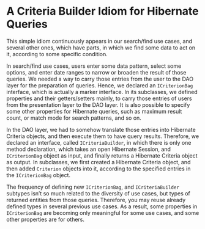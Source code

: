 # A Criteria Builder Idiom for Hibernate Queries

This simple idiom continuously appears in our search/find use cases, and several other ones, which have parts, in which 
we find some data to act on it, according to some specific condition.

In search/find use cases, users enter some data pattern, select some options, and enter date ranges to narrow or broaden 
the result of those queries. We needed a way to carry those entries from the user to the DAO layer for the preparation of 
queries. Hence, we declared an `ICriterionBag` interface, which is actually a marker interface. In its subclasses, we 
defined properties and their getters/setters mainly, to carry those entries of users from the presentation layer to the 
DAO layer. It is also possible to specify some other properties for Hibernate queries, such as maximum result count, or 
match mode for search patterns, and so on.

In the DAO layer, we had to somehow translate those entries into Hibernate Criteria objects, and then execute them to 
have query results. Therefore, we declared an interface, called `ICriteriaBuilder`, in which there is only one method 
declaration, which takes an open Hibernate Session, and `ICriterionBag` object as input, and finally returns a Hibernate 
Criteria object as output. In subclasses, we first created a Hibernate Criteria object, and then added `Criterion` objects 
into it, according to the specified entries in the `ICriterionBag` object.

The frequency of defining new `ICriterionBag`, and `ICriteriaBuilder` subtypes isn’t so much related to the diversity of 
use cases, but types of returned entities from those queries. Therefore, you may reuse already defined types in several 
previous use cases. As a result, some properties in `ICriterionBag` are becoming only meaningful for some use cases, and 
some other properties are for others.
